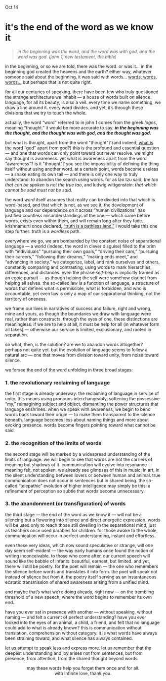 Oct 14
# it's the end of the word as we know it

> *in the beginning was the word, and the word was with god, and the word was god. (john 1, new testament, the bible)*

in the beginning, or so we are told, there was the word. or was it… in the beginning god created the heavens and the earth? either way, whatever someone said about the beginning, it was said with words… [words, words, words…](https://johnkingcave.bandcamp.com/track/my-words-7) but perhaps that is not quite right.

for all our centuries of speaking, there have been few who truly questioned the strange architecture we inhabit — a house of words built on silence. language, for all its beauty, is also a veil. every time we name something, we draw a line around it. every word divides. and yet, it’s through these divisions that we try to touch the whole.  

actually, the word “word” referred to in john 1 comes from the greek *logos*, meaning “thought.” it would be more accurate to say: ***in the beginning was the thought, and the thought was with god, and the thought was god.***

but what is thought, apart from the word "thought"? (and indeed, [what is the word](https://voetica.com/poem/5837) “god” apart from god?) this is the profound and essential question — and one that words can only point toward but never resolve. we might say thought is awareness. yet what is awareness apart from the word “awareness”? is it "thought"? you see the impossibility of defining the thing itself without using another word. at a certain point, words become useless — a snake eating its own tail — and there is only one way to truly understand: to abandon the search using words. for as lao tzu said, *the tao that can be spoken is not the true tao*, and ludwig wittgenstein: *that which cannot be said must not be said.*

the word *word* itself assumes that reality can be divided into that which is word-based, and that which is not. as we see it, the development of language and our dependence on it across “human civilizations” has justified countless misunderstandings of the one — which came before words, exists even within them, and will remain long after they fade. krishnamurti once declared, [“truth is a pathless land.”](https://kfoundation.org/dissolution-speech/) i would take this one step further: truth is a *wordless* path.

everywhere we go, we are bombarded by the constant noise of separational language — a world (indeed, the word in clever disguise) filled to the brim with “individuals” “pursuing their own goals,” “driving their cars,” “pursuing their careers,” “following their dreams,” “making ends meet,” and “advancing in society.” we categorize, label, and rank ourselves and others, constantly comparing and contrasting, using words to mark hierarchies, differences, and distances. even the phrase *self-help* is implicitly framed as an egoic pursuit — as though helping the self were somehow distinct from helping all selves. the so-called law is a function of language, a structure of words that defines what is permissible, what is forbidden, and who is accountable, yet even law is only a map of our separational thinking, not the territory of oneness.  

we frame our lives in narratives of success and failure, right and wrong, mine and yours, as though the boundaries we draw with language were real, rather than constructs. through the eyes of one, these distinctions are meaningless. if we are to help at all, it must be help for all (in whatever form all takes) — otherwise our service is limited, exclusionary, and rooted in separation.  

so what, then, is the solution? are we to abandon words altogether? perhaps not quite yet. but the evolution of language seems to follow a natural arc — one that moves from division toward unity, from noise toward silence.  

we forsee the end of the word unfolding in three broad stages:

### 1. the revolutionary reclaiming of language
the first stage is already underway: the reclaiming of language in service of unity. this means using pronouns interchangeably, softening the possessive “my,” reimagining subject and object, dismantling the power structures that language enshrines. when we speak with awareness, we begin to bend words back toward their origin — to make them transparent to the silence beneath. language becomes less about naming things and more about evoking presence. words become fingers pointing toward what cannot be said.  

### 2. the recognition of the limits of words
the second stage will be marked by a widespread understanding of the limits of language. we will begin to see that words are not the carriers of meaning but shadows of it. communication will evolve into resonance — meaning felt, not spoken. we already see glimpses of this in music, in art, in the silent understanding between lovers or between human and animal. true communication does not occur in sentences but in shared being. the so-called “telepathic” evolution of higher intelligence may simply be this: a refinement of perception so subtle that words become unnecessary.  

### 3. the abandonment (or transfiguration) of words
the third stage — the end of the word as we know it — will not be a silencing but a flowering into silence and direct energetic expression. words will be used only to reach those still dwelling in the separational mind, just as teachers once used parables for children. for those awake to the whole, communication will occur in perfect understanding, instant and effortless.  

even these very ideas, which now sound speculative or strange, will one day seem self-evident — the way early humans once found the notion of writing inconceivable. to those who come after, our current speech will sound like the babble of infants: beautiful, earnest, but limited. and yet, there will still be poetry. for the poet will remain — the one who remembers the silence before words and translates it into form. the poet will speak not instead of silence but from it, the poetry itself serving as an instantaneous ecstatic transmission of shared awareness arising from a unified mind.  

and maybe that’s what we’re doing already, right now — on the trembling threshold of a new speech, where the word begins to remember its own end.  

have you ever sat in presence with another — without speaking, without naming — and felt a current of perfect understanding? have you ever looked into the eyes of an animal, a child, a friend, and felt that no language could add to what is already known? this is communication without translation, comprehension without category. it is what words have always been straining toward, and what silence has always contained.

let us attempt to speak less and express more. let us remember that the deepest understanding and joy arises not from sentences, but from presence, from attention, from the shared thought beyond words.  

<center>may these words help you forget them once and for all.</center>
<center>with infinite love, thank you.</center>
